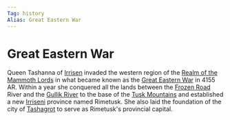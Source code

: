 ```yaml
---
Tag: history
Alias: Great Eastern War
---
```

# Great Eastern War
Queen Tashanna of [Irrisen](questforthefrozenflame/docs/Backstory/Places/Irrisen.md) invaded the western region of the [Realm of the Mammoth Lords](questforthefrozenflame/docs/Backstory/Places/Realm-of-the-Mammoth-Lords.md) in what became known as the [Great Eastern War](https://pathfinderwiki.com/wiki/Great_Eastern_War) in 4155 AR. Within a year she conquered all the lands between the [Frozen Road](questforthefrozenflame/docs/Backstory/Places/Geographical-Features/Frozen-Road.md) River and the [Gullik River](questforthefrozenflame/docs/Backstory/Places/Geographical-Features/Gullik-River.md) to the base of the [Tusk Mountains](questforthefrozenflame/docs/Backstory/Places/Geographical-Features/Tusk-Mountains.md) and established a new [Irriseni](questforthefrozenflame/docs/Backstory/Places/Irrisen.md) province named Rimetusk. She also laid the foundation of the city of [Tashagrot](questforthefrozenflame/docs/Backstory/Places/Places-of-Interest/Ruins-of-Tashagrot.md) to serve as Rimetusk's provincial capital. 